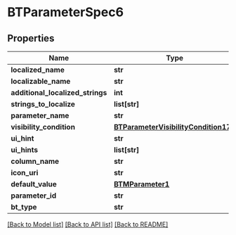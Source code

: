 # BTParameterSpec6

## Properties
Name | Type | Description | Notes
------------ | ------------- | ------------- | -------------
**localized_name** | **str** |  | [optional] 
**localizable_name** | **str** |  | [optional] 
**additional_localized_strings** | **int** |  | [optional] 
**strings_to_localize** | **list[str]** |  | [optional] 
**parameter_name** | **str** |  | [optional] 
**visibility_condition** | [**BTParameterVisibilityCondition177**](BTParameterVisibilityCondition177.md) |  | [optional] 
**ui_hint** | **str** |  | [optional] 
**ui_hints** | **list[str]** |  | [optional] 
**column_name** | **str** |  | [optional] 
**icon_uri** | **str** |  | [optional] 
**default_value** | [**BTMParameter1**](BTMParameter1.md) |  | [optional] 
**parameter_id** | **str** |  | [optional] 
**bt_type** | **str** |  | [optional] 

[[Back to Model list]](../README.md#documentation-for-models) [[Back to API list]](../README.md#documentation-for-api-endpoints) [[Back to README]](../README.md)


